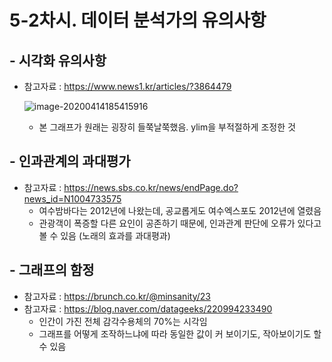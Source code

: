 # 5-2차시. 데이터 분석가의 유의사항



## - 시각화 유의사항

- 참고자료 : https://www.news1.kr/articles/?3864479

  ![image-20200414185415916](C:\Users\student\AppData\Roaming\Typora\typora-user-images\image-20200414185415916.png)

  - 본 그래프가 원래는 굉장히 들쭉날쭉했음. ylim을 부적절하게 조정한 것





## - 인과관계의 과대평가

- 참고자료 : https://news.sbs.co.kr/news/endPage.do?news_id=N1004733575
  - 여수밤바다는 2012년에 나왔는데, 공교롭게도 여수엑스포도 2012년에 열렸음
  - 관광객이 폭증할 다른 요인이 공존하기 때문에, 인과관계 판단에 오류가 있다고 볼 수 있음 (노래의 효과를 과대평과)





## - 그래프의 함정

- 참고자료 : https://brunch.co.kr/@minsanity/23
- 참고자료 : https://blog.naver.com/datageeks/220994233490
  - 인간이 가진 전체 감각수용체의 70%는 시각임
  - 그래프를 어떻게 조작하느냐에 따라 동일한 값이 커 보이기도, 작아보이기도 할 수 있음